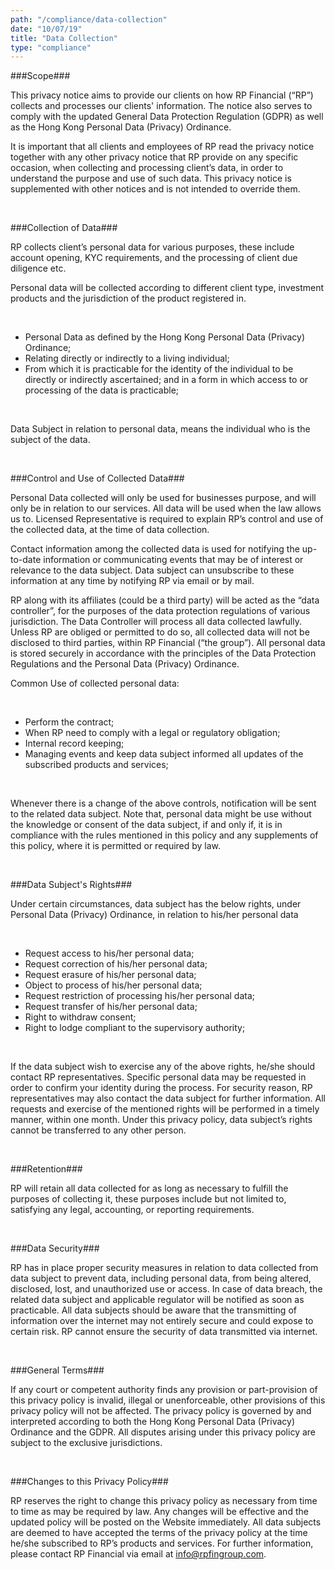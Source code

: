 ```yaml
---
path: "/compliance/data-collection"
date: "10/07/19"
title: "Data Collection"
type: "compliance"
---
```


###Scope###

This privacy notice aims to provide our clients on how RP Financial (“RP”) collects and processes our clients' information. The notice also serves to comply with the updated General Data Protection Regulation (GDPR) as well as the Hong Kong Personal Data (Privacy) Ordinance.

It is important that all clients and employees of RP read the privacy notice together with any other privacy notice that RP provide on any specific occasion, when collecting and processing client’s data, in order to understand the purpose and use of such data. This privacy notice is supplemented with other notices and is not intended to override them.

<br>

###Collection of Data###

RP collects client’s personal data for various purposes, these include account opening, KYC requirements, and the processing of client due diligence etc.

Personal data will be collected according to different client type, investment products and the jurisdiction of the product registered in.

<br>

* Personal Data as defined by the Hong Kong Personal Data
    (Privacy) Ordinance;
*  Relating directly or indirectly to a living individual;
*  From which it is practicable for the identity of the individual to be directly or indirectly ascertained; and in a form in which access to or processing of the data is practicable;

<br>

Data Subject in relation to personal data, means the individual who is the subject of the data.

<br>



###Control and Use of Collected Data###

Personal Data collected will only be used for businesses purpose, and will only be in relation to our services. All data will be used when the law allows us to. Licensed Representative is required to explain RP’s control and use of the collected data, at the time of data collection.

Contact information among the collected data is used for notifying the up-to-date information or communicating events that may be of interest or relevance to the data subject. Data subject can unsubscribe to these information at any time by notifying RP via email or by mail.

RP along with its affiliates (could be a third party) will be acted as the “data controller”, for the purposes of the data protection regulations of various jurisdiction. The Data Controller will process all data collected lawfully. Unless RP are obliged or permitted to do so, all collected data will not be disclosed to third parties, within RP Financial (“the group”). All personal data is stored securely in accordance with the principles of the Data Protection Regulations and the Personal Data (Privacy) Ordinance.

Common Use of collected personal data:

<br>

*  Perform the contract;
*  When RP need to comply with a legal or regulatory obligation;
*  Internal record keeping;
*  Managing events and keep data subject informed all updates of the subscribed products and services;

<br>

Whenever there is a change of the above controls, notification will be sent to the related data subject. Note that, personal data might be use without the knowledge or consent of the data subject, if and only if, it is in compliance with the rules mentioned in this policy and any supplements of this policy, where it is permitted or required by law.

<br>

###Data Subject's Rights###

Under certain circumstances, data subject has the below rights, under Personal Data (Privacy) Ordinance, in relation to his/her personal data

<br>

* Request access to his/her personal data;
*  Request correction of his/her personal data;
*  Request erasure of his/her personal data;
*  Object to process of his/her personal data;
*  Request restriction of processing his/her personal data;
*  Request transfer of his/her personal data;
*  Right to withdraw consent;
*  Right to lodge compliant to the supervisory authority;

<br>

If the data subject wish to exercise any of the above rights, he/she should contact RP representatives. Specific personal data may be requested in order to confirm your identity during the process. For security reason, RP representatives may also contact the data subject for further information. All requests and exercise of the mentioned rights will be performed in a timely manner, within one month. Under this privacy policy, data subject’s rights cannot be transferred to any other person.

<br>

###Retention###

RP will retain all data collected for as long as necessary to fulfill the purposes of collecting it, these purposes include but not limited to, satisfying any legal, accounting, or reporting requirements.

<br>

###Data Security###

RP has in place proper security measures in relation to data collected from data subject to prevent data, including personal data, from being altered, disclosed, lost, and unauthorized use or access. In case of data breach, the related data subject and applicable regulator will be notified as soon as practicable. All data subjects should be aware that the transmitting of information over the internet may not entirely secure and could expose to certain risk. RP cannot ensure the security of data transmitted via internet.

<br>

###General Terms###

If any court or competent authority finds any provision or part-provision of this privacy policy is invalid, illegal or unenforceable, other provisions of this privacy policy will not be affected. The privacy policy is governed by and interpreted according to both the Hong Kong Personal Data (Privacy) Ordinance and the GDPR. All disputes arising under this privacy policy are subject to the exclusive jurisdictions.

<br>

###Changes to this Privacy Policy###

RP reserves the right to change this privacy policy as necessary from time to time as may be required by law. Any changes will be effective and the updated policy will be posted on the Website immediately. All data subjects are deemed to have accepted the terms of the privacy policy at the time he/she subscribed to RP’s products and services. For further information, please contact RP Financial via email at info@rpfingroup.com.
